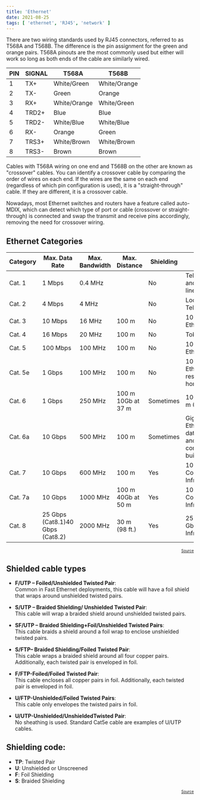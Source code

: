 ```yaml
---
title: 'Ethernet'
date: 2021-08-25
tags: [ 'ethernet', 'RJ45', 'network' ]
---
```


There are two wiring standards used by RJ45 connectors, referred to as T568A
and T568B. The difference is the pin assignment for the green and orange pairs.
T568A pinouts are the most commonly used but either will work so long as both
ends of the cable are similarly wired.

|PIN |SIGNAL |T568A        |T568B        |
|--- |------ |------------ |------------ |
|1   |TX+    |White/Green  |White/Orange |
|2   |TX-    |Green        |Orange       |
|3   |RX+    |White/Orange |White/Green  |
|4   |TRD2+  |Blue         |Blue         |
|5   |TRD2-  |White/Blue   |White/Blue   |
|6   |RX-    |Orange       |Green        |
|7   |TRS3+  |White/Brown  |White/Brown  |
|8   |TRS3-  |Brown        |Brown        |

Cables with T568A wiring on one end and T568B on the other are known as
"crossover" cables. You can identify a crossover cable by comparing the order
of wires on each end. If the wires are the same on each end (regardless of
which pin configuration is used), it is a "straight-through" cable. If they are
different, it is a crossover cable.

Nowadays, most Ethernet switches and routers have a feature called auto-MDIX,
which can detect which type of port or cable (crossover or straight-through) is
connected and swap the transmit and receive pins accordingly, removing the need
for crossover wiring.

## Ethernet Categories

|Category |Max. Data Rate |Max. Bandwidth |Max. Distance          |Shielding |Usage                     |
|-------- |-------------- |-------------- |---------------------- |--------- |------------------------- |
|Cat. 1   |1 Mbps         |0.4 MHz        |                       |No        |Telephone and modem lines |
|Cat. 2   |4 Mbps         |4 MHz          |                       |No        |LocalTalk & Telephone     |
|Cat. 3   |10 Mbps        |16 MHz         |100 m                  |No        |10BaseT Ethernet          |
|Cat. 4   |16 Mbps        |20 MHz         |100 m                  |No        |Token Ring                |
|Cat. 5   |100 Mbps       |100 MHz        |100 m                  |No        |100BaseT Ethernet         |
|Cat. 5e  |1 Gbps         |100 MHz        |100 m                  |No        |100BaseT Ethernet, residential homes |
|Cat. 6   |1 Gbps         |250 MHz        |100 m  10Gb at 37 m    |Sometimes |10Gb at 37 m (121 ft.)|Gigabit Ethernet, commercial buildings |
|Cat. 6a  |10 Gbps        |500 MHz        |100 m                  |Sometimes |Gigabit Ethernet in data centers and commercial buildings |
|Cat. 7   |10 Gbps        |600 MHz        |100 m                  |Yes       |10 Gbps Core Infrastructure |
|Cat. 7a  |10 Gbps        |1000 MHz       |100 m  40Gb at 50 m    |Yes       |10 Gbps Core Infrastructure |
|Cat. 8   |25 Gbps (Cat8.1)40 Gbps (Cat8.2)|2000 MHz|30 m (98 ft.)|Yes       |25 Gbps/40 Gbps Core Infrastructure |

<p style="font-size: 10px" align="right">
    <a href="https://www.tripplite.com/products/ethernet-cable-types">Source</a>
</p>

## Shielded cable types

- **F/UTP – Foiled/Unshielded Twisted Pair**:  
Common in Fast Ethernet deployments, this cable will have a foil shield that wraps around unshielded twisted pairs.

- **S/UTP – Braided Shielding/ Unshielded Twisted Pair**:  
This cable will wrap a braided shield around unshielded twisted pairs.

- **SF/UTP – Braided Shielding+Foil/Unshielded Twisted Pairs**:  
This cable braids a shield around a foil wrap to enclose unshielded twisted pairs.

- **S/FTP– Braided Shielding/Foiled Twisted Pair**:  
This cable wraps a braided shield around all four copper pairs. Additionally, each twisted pair is enveloped in foil.

- **F/FTP-Foiled/Foiled Twisted Pair**:  
This cable encloses all copper pairs in foil. Additionally, each twisted pair is enveloped in foil.

- **U/FTP-Unshielded/Foiled Twisted Pairs**:  
This cable only envelopes the twisted pairs in foil.

- **U/UTP-Unshielded/UnshieldedTwisted Pair**:  
No sheathing is used. Standard Cat5e cable are examples of U/UTP cables.

## Shielding code:

- **TP**: Twisted Pair
- **U**: Unshielded or Unscreened
- **F**: Foil Shielding
- **S**: Braided Shielding

<p style="font-size: 10px" align="right">
    <a href="https://planetechusa.com/demystifying-ethernet-types-difference-between-cat5e-cat-6-and-cat7/">Source</a>
</p>
